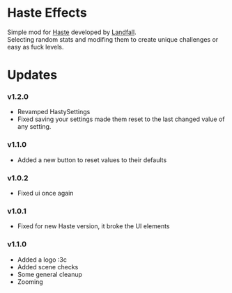 # Haste Effects
Simple mod for [Haste](https://landfall.se/hastebrokenworlds) developed by [Landfall](https://landfall.se/).</br>
Selecting random stats and modifing them to create unique challenges or easy as fuck levels.

# Updates

### v1.2.0
- Revamped HastySettings
- Fixed saving your settings made them reset to the last changed value of any setting.

### v1.1.0
- Added a new button to reset values to their defaults

### v1.0.2
- Fixed ui once again

### v1.0.1
- Fixed for new Haste version, it broke the UI elements

### v1.1.0
- Added a logo :3c
- Added scene checks
- Some general cleanup
- Zooming
